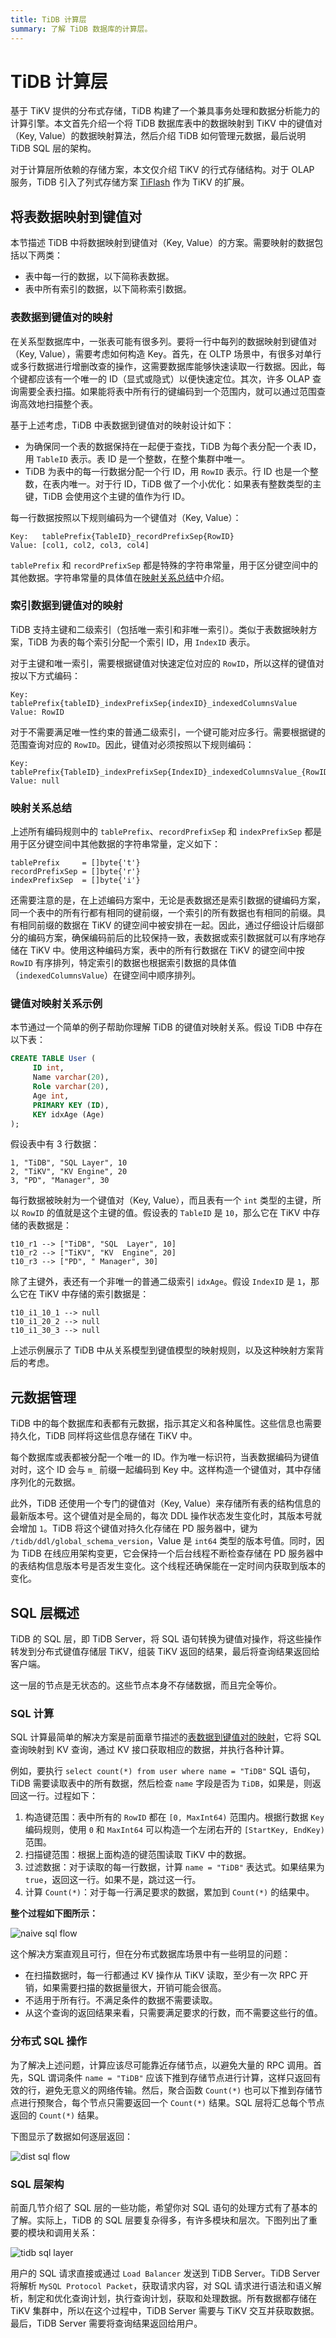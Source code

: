 ```yaml
---
title: TiDB 计算层
summary: 了解 TiDB 数据库的计算层。
---
```


# TiDB 计算层

基于 TiKV 提供的分布式存储，TiDB 构建了一个兼具事务处理和数据分析能力的计算引擎。本文首先介绍一个将 TiDB 数据库表中的数据映射到 TiKV 中的键值对（Key, Value）的数据映射算法，然后介绍 TiDB 如何管理元数据，最后说明 TiDB SQL 层的架构。

对于计算层所依赖的存储方案，本文仅介绍 TiKV 的行式存储结构。对于 OLAP 服务，TiDB 引入了列式存储方案 [TiFlash](/tiflash/tiflash-overview.md) 作为 TiKV 的扩展。

## 将表数据映射到键值对

本节描述 TiDB 中将数据映射到键值对（Key, Value）的方案。需要映射的数据包括以下两类：

- 表中每一行的数据，以下简称表数据。
- 表中所有索引的数据，以下简称索引数据。

### 表数据到键值对的映射

在关系型数据库中，一张表可能有很多列。要将一行中每列的数据映射到键值对（Key, Value），需要考虑如何构造 Key。首先，在 OLTP 场景中，有很多对单行或多行数据进行增删改查的操作，这需要数据库能够快速读取一行数据。因此，每个键都应该有一个唯一的 ID（显式或隐式）以便快速定位。其次，许多 OLAP 查询需要全表扫描。如果能将表中所有行的键编码到一个范围内，就可以通过范围查询高效地扫描整个表。

基于上述考虑，TiDB 中表数据到键值对的映射设计如下：

- 为确保同一个表的数据保持在一起便于查找，TiDB 为每个表分配一个表 ID，用 `TableID` 表示。表 ID 是一个整数，在整个集群中唯一。
- TiDB 为表中的每一行数据分配一个行 ID，用 `RowID` 表示。行 ID 也是一个整数，在表内唯一。对于行 ID，TiDB 做了一个小优化：如果表有整数类型的主键，TiDB 会使用这个主键的值作为行 ID。

每一行数据按照以下规则编码为一个键值对（Key, Value）：

```
Key:   tablePrefix{TableID}_recordPrefixSep{RowID}
Value: [col1, col2, col3, col4]
```

`tablePrefix` 和 `recordPrefixSep` 都是特殊的字符串常量，用于区分键空间中的其他数据。字符串常量的具体值在[映射关系总结](#映射关系总结)中介绍。

### 索引数据到键值对的映射

TiDB 支持主键和二级索引（包括唯一索引和非唯一索引）。类似于表数据映射方案，TiDB 为表的每个索引分配一个索引 ID，用 `IndexID` 表示。

对于主键和唯一索引，需要根据键值对快速定位对应的 `RowID`，所以这样的键值对按以下方式编码：

```
Key:   tablePrefix{tableID}_indexPrefixSep{indexID}_indexedColumnsValue
Value: RowID
```

对于不需要满足唯一性约束的普通二级索引，一个键可能对应多行。需要根据键的范围查询对应的 `RowID`。因此，键值对必须按照以下规则编码：

```
Key:   tablePrefix{TableID}_indexPrefixSep{IndexID}_indexedColumnsValue_{RowID}
Value: null
```

### 映射关系总结

上述所有编码规则中的 `tablePrefix`、`recordPrefixSep` 和 `indexPrefixSep` 都是用于区分键空间中其他数据的字符串常量，定义如下：

```
tablePrefix     = []byte{'t'}
recordPrefixSep = []byte{'r'}
indexPrefixSep  = []byte{'i'}
```

还需要注意的是，在上述编码方案中，无论是表数据还是索引数据的键编码方案，同一个表中的所有行都有相同的键前缀，一个索引的所有数据也有相同的前缀。具有相同前缀的数据在 TiKV 的键空间中被安排在一起。因此，通过仔细设计后缀部分的编码方案，确保编码前后的比较保持一致，表数据或索引数据就可以有序地存储在 TiKV 中。使用这种编码方案，表中的所有行数据在 TiKV 的键空间中按 `RowID` 有序排列，特定索引的数据也根据索引数据的具体值（`indexedColumnsValue`）在键空间中顺序排列。

### 键值对映射关系示例

本节通过一个简单的例子帮助你理解 TiDB 的键值对映射关系。假设 TiDB 中存在以下表：

```sql
CREATE TABLE User (
     ID int,
     Name varchar(20),
     Role varchar(20),
     Age int,
     PRIMARY KEY (ID),
     KEY idxAge (Age)
);
```

假设表中有 3 行数据：

```
1, "TiDB", "SQL Layer", 10
2, "TiKV", "KV Engine", 20
3, "PD", "Manager", 30
```

每行数据被映射为一个键值对（Key, Value），而且表有一个 `int` 类型的主键，所以 `RowID` 的值就是这个主键的值。假设表的 `TableID` 是 `10`，那么它在 TiKV 中存储的表数据是：

```
t10_r1 --> ["TiDB", "SQL  Layer", 10]
t10_r2 --> ["TiKV", "KV  Engine", 20]
t10_r3 --> ["PD", " Manager", 30]
```

除了主键外，表还有一个非唯一的普通二级索引 `idxAge`。假设 `IndexID` 是 `1`，那么它在 TiKV 中存储的索引数据是：

```
t10_i1_10_1 --> null
t10_i1_20_2 --> null
t10_i1_30_3 --> null
```

上述示例展示了 TiDB 中从关系模型到键值模型的映射规则，以及这种映射方案背后的考虑。

## 元数据管理

TiDB 中的每个数据库和表都有元数据，指示其定义和各种属性。这些信息也需要持久化，TiDB 同样将这些信息存储在 TiKV 中。

每个数据库或表都被分配一个唯一的 ID。作为唯一标识符，当表数据编码为键值对时，这个 ID 会与 `m_` 前缀一起编码到 Key 中。这样构造一个键值对，其中存储序列化的元数据。

此外，TiDB 还使用一个专门的键值对（Key, Value）来存储所有表的结构信息的最新版本号。这个键值对是全局的，每次 DDL 操作状态发生变化时，其版本号就会增加 `1`。TiDB 将这个键值对持久化存储在 PD 服务器中，键为 `/tidb/ddl/global_schema_version`，Value 是 `int64` 类型的版本号值。同时，因为 TiDB 在线应用架构变更，它会保持一个后台线程不断检查存储在 PD 服务器中的表结构信息版本号是否发生变化。这个线程还确保能在一定时间内获取到版本的变化。

## SQL 层概述

TiDB 的 SQL 层，即 TiDB Server，将 SQL 语句转换为键值对操作，将这些操作转发到分布式键值存储层 TiKV，组装 TiKV 返回的结果，最后将查询结果返回给客户端。

这一层的节点是无状态的。这些节点本身不存储数据，而且完全等价。

### SQL 计算

SQL 计算最简单的解决方案是前面章节描述的[表数据到键值对的映射](#表数据到键值对的映射)，它将 SQL 查询映射到 KV 查询，通过 KV 接口获取相应的数据，并执行各种计算。

例如，要执行 `select count(*) from user where name = "TiDB"` SQL 语句，TiDB 需要读取表中的所有数据，然后检查 `name` 字段是否为 `TiDB`，如果是，则返回这一行。过程如下：

1. 构造键范围：表中所有的 `RowID` 都在 `[0, MaxInt64)` 范围内。根据行数据 `Key` 编码规则，使用 `0` 和 `MaxInt64` 可以构造一个左闭右开的 `[StartKey, EndKey)` 范围。
2. 扫描键范围：根据上面构造的键范围读取 TiKV 中的数据。
3. 过滤数据：对于读取的每一行数据，计算 `name = "TiDB"` 表达式。如果结果为 `true`，返回这一行。如果不是，跳过这一行。
4. 计算 `Count(*)`：对于每一行满足要求的数据，累加到 `Count(*)` 的结果中。

**整个过程如下图所示：**

![naive sql flow](/media/tidb-computing-native-sql-flow.jpeg)

这个解决方案直观且可行，但在分布式数据库场景中有一些明显的问题：

- 在扫描数据时，每一行都通过 KV 操作从 TiKV 读取，至少有一次 RPC 开销，如果需要扫描的数据量很大，开销可能会很高。
- 不适用于所有行。不满足条件的数据不需要读取。
- 从这个查询的返回结果来看，只需要满足要求的行数，而不需要这些行的值。

### 分布式 SQL 操作

为了解决上述问题，计算应该尽可能靠近存储节点，以避免大量的 RPC 调用。首先，SQL 谓词条件 `name = "TiDB"` 应该下推到存储节点进行计算，这样只返回有效的行，避免无意义的网络传输。然后，聚合函数 `Count(*)` 也可以下推到存储节点进行预聚合，每个节点只需要返回一个 `Count(*)` 结果。SQL 层将汇总每个节点返回的 `Count(*)` 结果。

下图显示了数据如何逐层返回：

![dist sql flow](/media/tidb-computing-dist-sql-flow.png)

### SQL 层架构

前面几节介绍了 SQL 层的一些功能，希望你对 SQL 语句的处理方式有了基本的了解。实际上，TiDB 的 SQL 层要复杂得多，有许多模块和层次。下图列出了重要的模块和调用关系：

![tidb sql layer](/media/tidb-computing-tidb-sql-layer.png)

用户的 SQL 请求直接或通过 `Load Balancer` 发送到 TiDB Server。TiDB Server 将解析 `MySQL Protocol Packet`，获取请求内容，对 SQL 请求进行语法和语义解析，制定和优化查询计划，执行查询计划，获取和处理数据。所有数据都存储在 TiKV 集群中，所以在这个过程中，TiDB Server 需要与 TiKV 交互并获取数据。最后，TiDB Server 需要将查询结果返回给用户。
